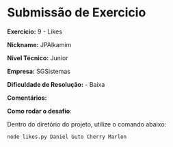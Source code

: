# Submissão de Exercicio

**Exercicio:** 9 - Likes

**Nickname:** JPAlkamim

**Nível Técnico:** Junior

**Empresa:** SGSistemas

**Dificuldade de Resolução:** - Baixa

**Comentários:**

**Como rodar o desafio**:

Dentro do diretório do projeto, utilize o comando abaixo:

```bash
node likes.py Daniel Guto Cherry Marlon
```
